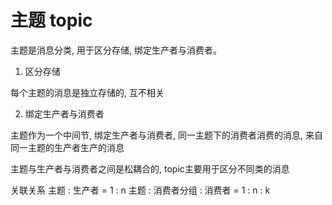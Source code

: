 # 主题 topic

主题是消息分类, 用于区分存储, 绑定生产者与消费者。

1. 区分存储

每个主题的消息是独立存储的, 互不相关

2. 绑定生产者与消费者

主题作为一个中间节, 绑定生产者与消费者, 同一主题下的消费者消费的消息, 来自同一主题的生产者生产的消息

主题与生产者与消费者之间是松耦合的, topic主要用于区分不同类的消息

关联关系
主题 : 生产者 = 1 : n
主题 : 消费者分组 : 消费者 = 1 : n : k
